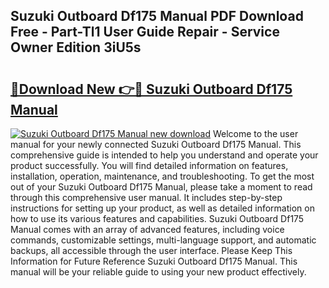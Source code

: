 ## Suzuki Outboard Df175 Manual PDF Download Free - Part-Tl1 User Guide Repair - Service Owner Edition 3iU5s

# <h2><a href="http://bc47998.oget.top/?id=Suzuki+Outboard+Df175+Manual">🔗Download New 👉🔴 Suzuki Outboard Df175 Manual</a></h2>

[![Suzuki Outboard Df175 Manual new download](https://i.imgur.com/5g1atiW.png)](http://bc47998.oget.top/?id=Suzuki+Outboard+Df175+Manual)
Welcome to the user manual for your newly connected Suzuki Outboard Df175 Manual. This comprehensive guide is intended to help you understand and operate your product successfully. You will find detailed information on features, installation, operation, maintenance, and troubleshooting. To get the most out of your Suzuki Outboard Df175 Manual, please take a moment to read through this comprehensive user manual. It includes step-by-step instructions for setting up your product, as well as detailed information on how to use its various features and capabilities. Suzuki Outboard Df175 Manual comes with an array of advanced features, including voice commands, customizable settings, multi-language support, and automatic backups, all accessible through the user interface. Please Keep This Information for Future Reference Suzuki Outboard Df175 Manual. This manual will be your reliable guide to using your new product effectively.
